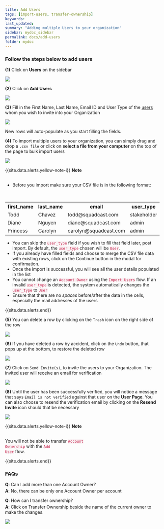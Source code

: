 ```yaml
---
title: Add Users
tags: [import-users, transfer-ownership]
keywords:
last_updated:
summary: "Adding multiple Users to your organization"
sidebar: mydoc_sidebar
permalink: docs/add-users
folder: mydoc
---
```


### Follow the steps below to add users

**(1)** Click on **Users** on the sidebar

![](images/add_users_1.png)

**(2)** Click on **Add Users**

![](images/add_users_2.png)

**(3)**  Fill in the First Name, Last Name, Email ID and User Type of the [users](managing-all-users) whom you wish to invite into your Organization

![](images/add_users_3.png)

New rows will auto-populate as you start filling the fields.

**(4)** To import multiple users to your organization, you can simply drag and drop a `.csv file` or click on **select a file from your computer** on the top of the page to bulk import users

![](images/add_users_4.png)

{{site.data.alerts.yellow-note-i}}
<b>Note</b>
<br/><br/><p><ul><li>Before you import make sure your CSV file is in the following format:</li></ul><br/>
<table>
    <tr>
        <th>first_name</th>
        <th>last_name</th>
        <th>email</th>
        <th>user_type</th>
    </tr>
    <tr>
        <td>Todd</td>
        <td>Chavez</td>
        <td>todd@squadcast.com</td>
        <td>stakeholder</td>
    </tr>
    <tr>
        <td>Diane</td>
        <td>Nguyen</td>
        <td>diane@squadcast.com</td>
        <td>admin</td>
    </tr>
    <tr>
        <td>Princess</td>
        <td>Carolyn</td>
        <td>carolyn@squadcast.com</td>
        <td>admin</td>
    </tr>
</table>
<ul>
    <li>You can skip the <code class="highlighter-rouge" style="color: #c7254e; background-color: #f9f2f4 !important;">user_type</code> field if you wish to fill that field later, post import. By default, the <code class="highlighter-rouge" style="color: #c7254e; background-color: #f9f2f4 !important;">user_type</code> chosen will be <code class="highlighter-rouge" style="color: #c7254e; background-color: #f9f2f4 !important;">User</code>.</li>
    <li>If you already have filled fields and choose to merge the CSV file data with existing rows, click on the Continue button in the modal for confirmation.</li>
    <li>Once the import is successful, you will see all the user details populated in the list</li>
    <li>You cannot change an <code class="highlighter-rouge" style="color: #c7254e; background-color: #f9f2f4 !important;">Account Owner</code> using the <code class="highlighter-rouge" style="color: #c7254e; background-color: #f9f2f4 !important;">Import Users</code> flow.  If an invalid <code class="highlighter-rouge" style="color: #c7254e; background-color: #f9f2f4 !important;">user_type</code> is detected, the system automatically changes the <code class="highlighter-rouge" style="color: #c7254e; background-color: #f9f2f4 !important;">user_type</code> to <code class="highlighter-rouge" style="color: #c7254e; background-color: #f9f2f4 !important;">User</code></li>
    <li>Ensure that there are no <i>spaces</i> before/after the data in the cells, especially the mail addresses of the users</li>
</ul></p>
{{site.data.alerts.end}}

**(5)** You can delete a row by clicking on the `Trash` icon on the right side of the row

![](images/add_users_5.png)

**(6)** If you have deleted a row by accident, click on the `Undo` button, that pops up at the bottom, to restore the deleted row

![](images/add_users_6.png)

**(7)** Click on `Send Invite(s)`, to invite the users to your Organization. The invited user will receive an email for verification

![](images/add_users_7.png)

**(8)** Until the user has been successfully verified, you will notice a message that says `Email is not verified` against that user on the **User Page**. You can also choose to resend the verification email by clicking on the **Resend Invite** icon should that be necessary

![](images/add_users_8.png)

{{site.data.alerts.yellow-note-i}}
<b>Note</b>
<br/><br/><p>You will not be able to transfer <code class="highlighter-rouge" style="color: #c7254e; background-color: #f9f2f4 !important;">Account Ownership</code> with the <code class="highlighter-rouge" style="color: #c7254e; background-color: #f9f2f4 !important;">Add User</code> flow.</p>
{{site.data.alerts.end}}

### FAQs

**Q**: Can I add more than one Account Owner?
<p style="margin-top: -10px;"><b>A</b>: No, there can be only one Account Owner per account</p>

**Q**: How can I transfer ownership?
<p style="margin-top: -10px;"><b>A</b>: Click on Transfer Ownership beside the name of the current owner to make the changes.</p>

![](images/add_users_9.png)